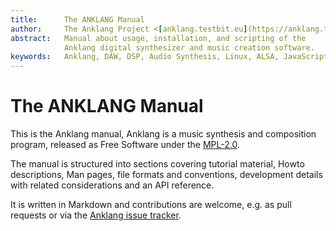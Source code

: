```yaml
---
title:      The ANKLANG Manual
author:     The Anklang Project <[anklang.testbit.eu](https://anklang.testbit.eu/)>
abstract:   Manual about usage, installation, and scripting of the
            Anklang digital synthesizer and music creation software.
keywords:   Anklang, DAW, DSP, Audio Synthesis, Linux, ALSA, JavaScript, Scripting
---
```


# The ANKLANG Manual

This is the Anklang manual, Anklang is a music synthesis and composition program,
released as Free Software under the
[MPL-2.0](https://tldrlegal.com/license/mozilla-public-license-2.0-(mpl-2)).

The manual is structured into sections covering tutorial material,
Howto descriptions, Man pages, file formats and conventions,
development details with related considerations and an API reference.

It is written in Markdown and contributions are welcome, e.g. as pull requests
or via the [Anklang issue tracker](https://github.com/tim-janik/anklang/issues/).
